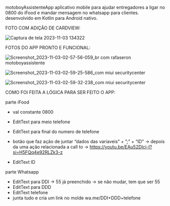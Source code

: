 motoboyAssistenteApp
aplicativo mobile para ajudar entregadores a ligar no 0800 do iFood e mandar mensagem no whatsapp para clientes.
desenvolvido em Kotlin para Android nativo.

FOTO COM ADIÇÃO DE CARDVIEW:

![Captura de tela 2023-11-03 134322](https://github.com/rafaseron/motoboyAssistenteApp/assets/63885470/d93c7bba-3861-44f5-aa0d-7e057ca40d32)



FOTOS DO APP PRONTO E FUNCIONAL:

![Screenshot_2023-11-03-02-57-56-059_br com rafaseron motoboyassistente](https://github.com/rafaseron/motoboyAssistenteApp/assets/63885470/9aed57d5-ad95-423f-8eaf-b9d5457a5ad7)

![Screenshot_2023-11-03-02-59-25-586_com miui securitycenter](https://github.com/rafaseron/motoboyAssistenteApp/assets/63885470/b47e4ebe-3646-48d1-9957-8d6837e0d7f9)


![Screenshot_2023-11-03-02-59-32-238_com miui securitycenter](https://github.com/rafaseron/motoboyAssistenteApp/assets/63885470/883f70ed-1847-4609-bc8e-4780a96001df)





COMO FOI FEITA A LÓGICA PARA SER FEITO O APP:

parte iFood

- val constante 0800
- EditText para meio telefone
- EditText para final do numero de telefone
- botão que faz ação de juntar “dados das variaveis” + ”;” + “ID” → depois da uma ação relacionada a call to → https://youtu.be/EAu52DIcj-I?si=H5FQq4e92RLZk3-z

- EditText ID

parte Whatsapp

- EditText para DDI → 55 já preenchido → se não mudar, tem que ser 55
- EditText para DDD
- EditText telefone
- junta tudo e cria um link no molde wa.me/DDI+DDD+telefone
